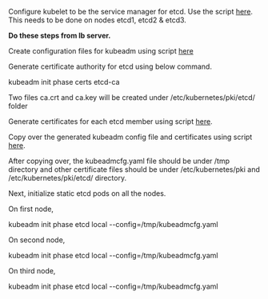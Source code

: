 Configure kubelet to be the service manager for etcd. Use the script [here](https://github.com/shyamsundart14/kubernetes-lab/blob/main/scripts/etcd-config.sh). This needs to be done on nodes etcd1, etcd2 & etcd3.

**Do these steps from lb server.**

Create configuration files for kubeadm using script [here](https://github.com/shyamsundart14/kubernetes-lab/blob/main/scripts/kubeadm-config.sh)

Generate certificate authority for etcd using below command.

kubeadm init phase certs etcd-ca

Two files ca.crt and ca.key will be created under /etc/kubernetes/pki/etcd/ folder

Generate certificates for each etcd member using script [here](https://github.com/shyamsundart14/kubernetes-lab/blob/main/scripts/generate_certs.sh).

Copy over the generated kubeadm config file and certificates using script [here](https://github.com/shyamsundart14/kubernetes-lab/blob/main/scripts/copy_certs.sh).

After copying over, the kubeadmcfg.yaml file should be under /tmp directory and other certificate files should be under /etc/kubernetes/pki and /etc/kubernetes/pki/etcd/ directory.

Next, initialize static etcd pods on all the nodes.

On first node,

kubeadm init phase etcd local --config=/tmp/kubeadmcfg.yaml

On second node,

kubeadm init phase etcd local --config=/tmp/kubeadmcfg.yaml

On third node,

kubeadm init phase etcd local --config=/tmp/kubeadmcfg.yaml
